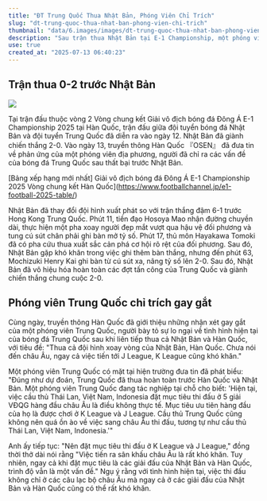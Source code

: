```yaml
---
title: "ĐT Trung Quốc Thua Nhật Bản, Phóng Viên Chỉ Trích"
slug: "dt-trung-quoc-thua-nhat-ban-phong-vien-chi-trich"
thumbnail: "data/6.images/images/dt-trung-quoc-thua-nhat-ban-phong-vien-chi-trich.webp"
description: "Sau trận thua Nhật Bản tại E-1 Championship, một phóng viên Trung Quốc nhận xét rằng trình độ bóng đá nước này hiện khó thi đấu ngay cả ở J League hay K League."
use: true
created_at: "2025-07-13 06:40:23"
---
```


## Trận thua 0-2 trước Nhật Bản

![](/images/20250713-00746145-footballc-000-1-view.webp)

Tại trận đấu thuộc vòng 2 Vòng chung kết Giải vô địch bóng đá Đông Á E-1 Championship 2025 tại Hàn Quốc, trận đấu giữa đội tuyển bóng đá Nhật Bản và đội tuyển Trung Quốc đã diễn ra vào ngày 12. Nhật Bản đã giành chiến thắng 2-0. Vào ngày 13, truyền thông Hàn Quốc 『OSEN』 đã đưa tin về phản ứng của một phóng viên địa phương, người đã chỉ ra các vấn đề của bóng đá Trung Quốc sau thất bại trước Nhật Bản.

[Bảng xếp hạng mới nhất] Giải vô địch bóng đá Đông Á E-1 Championship 2025 Vòng chung kết Hàn Quốc](https://www.footballchannel.jp/e1-football-2025-table/)

Nhật Bản đã thay đổi đội hình xuất phát so với trận thắng đậm 6-1 trước Hong Kong Trung Quốc. Phút 11, tiền đạo Hosoya Mao nhận đường chuyền dài, thực hiện một pha xoay người đẹp mắt vượt qua hậu vệ đối phương và tung cú sút chân phải ghi bàn mở tỷ số. Phút 17, thủ môn Hayakawa Tomoki đã có pha cứu thua xuất sắc cản phá cơ hội rõ rệt của đối phương. Sau đó, Nhật Bản gặp khó khăn trong việc ghi thêm bàn thắng, nhưng đến phút 63, Mochizuki Henry Kai ghi bàn từ cú sút xa, nâng tỷ số lên 2-0. Sau đó, Nhật Bản đã vô hiệu hóa hoàn toàn các đợt tấn công của Trung Quốc và giành chiến thắng chung cuộc 2-0.

## Phóng viên Trung Quốc chỉ trích gay gắt

Cùng ngày, truyền thông Hàn Quốc đã giới thiệu những nhận xét gay gắt của một phóng viên Trung Quốc, người bày tỏ sự lo ngại về tình hình hiện tại của bóng đá Trung Quốc sau khi liên tiếp thua cả Nhật Bản và Hàn Quốc, với tiêu đề: "Thua cả đội hình xoay vòng của Nhật Bản, Hàn Quốc. Chưa nói đến châu Âu, ngay cả việc tiến tới J League, K League cũng khó khăn."

Một phóng viên Trung Quốc có mặt tại hiện trường đưa tin đã phát biểu: "Đúng như dự đoán, Trung Quốc đã thua hoàn toàn trước Hàn Quốc và Nhật Bản. Một phóng viên Trung Quốc đang tác nghiệp tại chỗ cho biết: 'Hiện tại, việc cầu thủ Thái Lan, Việt Nam, Indonesia đặt mục tiêu thi đấu ở 5 giải VĐQG hàng đầu châu Âu là điều không thực tế. Mục tiêu ưu tiên hàng đầu của họ là được chơi ở K League và J League. Cầu thủ Trung Quốc cũng không nên quá ồn ào về việc sang châu Âu thi đấu, tương tự như cầu thủ Thái Lan, Việt Nam, Indonesia.'"

Anh ấy tiếp tục: "Nên đặt mục tiêu thi đấu ở K League và J League," đồng thời thở dài nói rằng "Việc tiến ra sân khấu châu Âu là rất khó khăn. Tuy nhiên, ngay cả khi đặt mục tiêu là các giải đấu của Nhật Bản và Hàn Quốc, trình độ vẫn là một vấn đề." Ngụ ý rằng với tình hình hiện tại, việc thi đấu không chỉ ở các câu lạc bộ châu Âu mà ngay cả ở các giải đấu của Nhật Bản và Hàn Quốc cũng có thể rất khó khăn.
